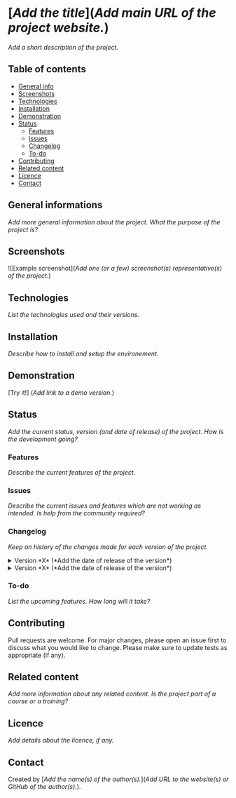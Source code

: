 # [*Add the title*](*Add main URL of the project website.*) 
*Add a short description of the project.*

## Table of contents
- [General info](#general-informations)
- [Screenshots](#screenshots)
- [Technologies](#technologies)
- [Installation](#installation)
- [Demonstration](#demonstration)
- [Status](#status)
  - [Features](#features)
  - [Issues](#issues)
  - [Changelog](#changelog)
  - [To-do](#to-do)
 - [Contributing](#contributing)
- [Related content](#related-content)
- [Licence](#licence)
- [Contact](#contact)

## General informations
*Add more general information about the project. What the purpose of the project is?*

## Screenshots
![Example screenshot](*Add one (or a few) screenshot(s) representative(s) of the project.*) 

## Technologies
*List the technologies used and their versions.*

## Installation
*Describe how to install and setup the environement.*

## Demonstration
[Try it!] (*Add link to a demo version.*) 

## Status
*Add the current status, version (and date of release) of the project. How is the development going?*

### Features
*Describe the current features of the project.*

### Issues
*Describe the current issues and features which are not working as intended. Is help from the community required?*

### Changelog
*Keep an history of the changes made for each version of the project.*
<details markdown="block">
<summary>Version *X* (*Add the date of release of the version*)</summary>
<i>List the main new features and issues of the version.</i>
</details>
<details markdown="block">
<summary>Version *X* (*Add the date of release of the version*)</summary>
<i>List the main new features and issues of the version.</i>
</details>

### To-do
*List the upcoming features. How long will it take?*

## Contributing
Pull requests are welcome. For major changes, please open an issue first to discuss what you would like to change.
Please make sure to update tests as appropriate (if any).

## Related content
*Add more information about any related content. Is the project part of a course or a training?*

## Licence
*Add details about the licence, if any.*

## Contact
Created by [*Add the name(s) of the author(s).*](*Add URL to the website(s) or GitHub of the author(s).*).
